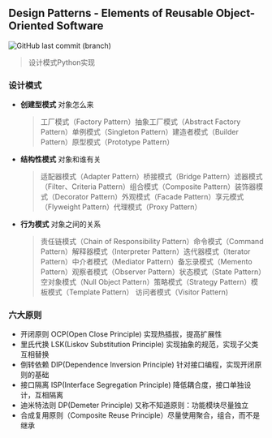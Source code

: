 ## Design Patterns - Elements of Reusable Object-Oriented Software
![GitHub last commit (branch)](https://img.shields.io/github/last-commit/mrmenand/Py_transaction/master.svg)
> 设计模式Python实现

### 设计模式
* **创建型模式** 对象怎么来
  >工厂模式（Factory Pattern）抽象工厂模式（Abstract Factory Pattern）单例模式（Singleton Pattern）建造者模式（Builder Pattern）原型模式（Prototype Pattern） 
* **结构性模式** 对象和谁有关
  >适配器模式（Adapter Pattern）桥接模式（Bridge Pattern）滤器模式（Filter、Criteria Pattern）组合模式（Composite Pattern）装饰器模式（Decorator Pattern）外观模式（Facade Pattern）享元模式（Flyweight Pattern）代理模式（Proxy Pattern） 
* **行为模式**  对象之间的关系
  >责任链模式（Chain of Responsibility Pattern）命令模式（Command Pattern）解释器模式（Interpreter Pattern）迭代器模式（Iterator Pattern）中介者模式（Mediator Pattern）备忘录模式（Memento Pattern）观察者模式（Observer Pattern）状态模式（State Pattern）空对象模式（Null Object Pattern）策略模式（Strategy Pattern）模板模式（Template Pattern） 访问者模式（Visitor Pattern)
### 六大原则
* 开闭原则 OCP(Open Close Principle) 实现热插拔，提高扩展性
* 里氏代换 LSK(Liskov Substitution Principle) 实现抽象的规范，实现子父类互相替换
* 倒转依赖 DIP(Dependence Inversion Principle) 针对接口编程，实现开闭原则的基础
* 接口隔离 ISP(Interface Segregation Principle) 降低耦合度，接口单独设计，互相隔离
* 迪米特法则 DP(Demeter Principle) 又称不知道原则：功能模块尽量独立
* 合成复用原则（Composite Reuse Principle）尽量使用聚合，组合，而不是继承 



